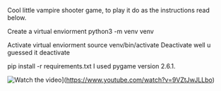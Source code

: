 Cool little vampire shooter game, to play it do as the instructions read below.

Create a virtual enviorment
python3 -m venv venv


Activate virtual enviorment
source venv/bin/activate
Deactivate well u guessed it deactivate


pip install -r requirements.txt
I used pygame version 2.6.1.



![Watch the video](https://github.com/user-attachments/assets/8184a481-2193-4085-a944-96ec875c100d)](https://www.youtube.com/watch?v=9VZtJwJLLbo)
